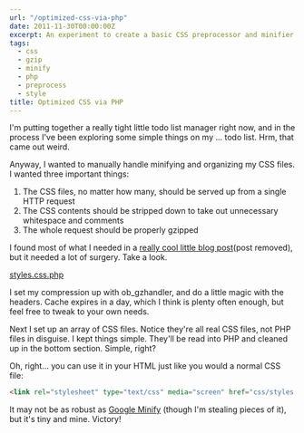 ```yaml
---
url: "/optimized-css-via-php"
date: 2011-11-30T00:00:00Z
excerpt: An experiment to create a basic CSS preprocessor and minifier using PHP.
tags:
  - css
  - gzip
  - minify
  - php
  - preprocess
  - style
title: Optimized CSS via PHP
---
```


I'm putting together a really tight little todo list manager right now,
and in the process I've been exploring some simple things on my ... todo
list. Hrm, that came out weird.

Anyway, I wanted to manually handle minifying and organizing my CSS
files. I wanted three important things:

1.  The CSS files, no matter how many, should be served up from a single
    HTTP request
2.  The CSS contents should be stripped down to take out unnecessary
    whitespace and comments
3.  The whole request should be properly gzipped

I found most of what I needed in a [really cool little blog post][](post removed), but
it needed a lot of surgery. Take a look.

[styles.css.php](//github.com/jamestomasino/ToDo/blob/master/html-template/css/styles.css.php)

I set my compression up with ob_gzhandler, and do a little magic with
the headers. Cache expires in a day, which I think is plenty often
enough, but feel free to tweak to your own needs.

Next I set up an array of CSS files. Notice they're all real CSS files,
not PHP files in disguise. I kept things simple. They'll be read into
PHP and cleaned up in the bottom section. Simple, right?

Oh, right... you can use it in your HTML just like you would a normal
CSS file:

``` html
<link rel="stylesheet" type="text/css" media="screen" href="css/styles.css.php" />
```

It may not be as robust as [Google Minify][] (though I'm stealing pieces
of it), but it's tiny and mine. Victory!

  [really cool little blog post]: //www.catswhocode.com/blog/3-ways-to-compress-css-files-using-php
    "3 ways to compress CSS"
  [Google Minify]: //code.google.com/p/minify/ "Google Minify"
